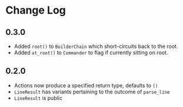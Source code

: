 # Change Log

## 0.3.0

- Added `root()` to `BuilderChain` which short-circuits back to the root.
- Added `at_root()` to `Commander` to flag if currently sitting on root.

## 0.2.0

- Actions now produce a specified return type, defaults to `()`
- `LineResult` has variants pertaining to the outcome of `parse_line`
- `LineResult` is public